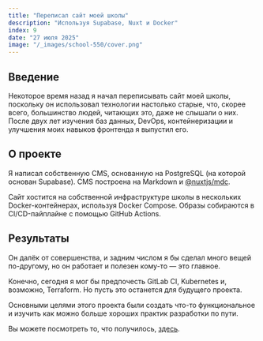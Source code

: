 ```yaml
---
title: "Переписал сайт моей школы"
description: "Используя Supabase, Nuxt и Docker"
index: 9
date: "27 июля 2025"
image: "/_images/school-550/cover.png"
---
```


## Введение

Некоторое время назад я начал переписывать сайт моей школы, поскольку он использовал технологии настолько старые, что, скорее всего, большинство людей, читающих это, даже не слышали о них.
После двух лет изучения баз данных, DevOps, контейнеризации и улучшения моих навыков фронтенда я выпустил его.

## О проекте

Я написал собственную CMS, основанную на PostgreSQL (на которой основан Supabase). CMS построена на Markdown и [@nuxtjs/mdc](https://github.com/nuxt-modules/mdc).

Сайт хостится на собственной инфраструктуре школы в нескольких Docker-контейнерах, используя Docker Compose. Образы собираются в CI/CD-пайплайне с помощью GitHub Actions.

## Результаты

Он далёк от совершенства, и задним числом я бы сделал много вещей по-другому, но он работает и полезен кому-то — это главное.

Конечно, сегодня я мог бы предпочесть GitLab CI, Kubernetes и, возможно, Terraform. Но пусть это останется для будущего проекта.

Основными целями этого проекта были создать что-то функциональное и изучить как можно больше хороших практик разработки по пути.

Вы можете посмотреть то, что получилось, [здесь](https://portal.ort.spb.ru).
